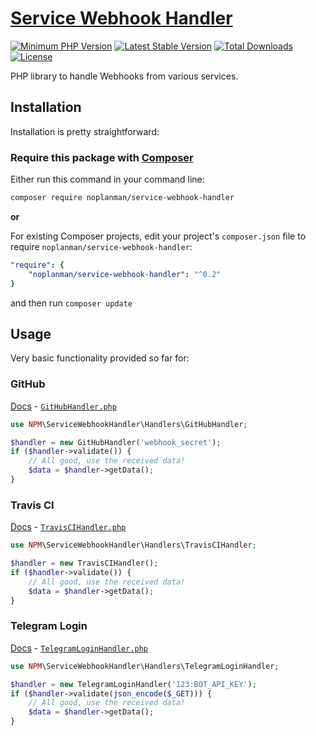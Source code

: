 # [Service Webhook Handler][github-swh]

[![Minimum PHP Version][min-php-version-badge]][packagist-swh]
[![Latest Stable Version][latest-version-badge]][packagist-swh]
[![Total Downloads][total-downloads-badge]][packagist-swh]
[![License][license-badge]][license]

PHP library to handle Webhooks from various services.

## Installation

Installation is pretty straightforward:

### Require this package with [Composer][composer]

Either run this command in your command line:

```bash
composer require noplanman/service-webhook-handler
```

**or**

For existing Composer projects, edit your project's `composer.json` file to require `noplanman/service-webhook-handler`:

```yaml
"require": {
    "noplanman/service-webhook-handler": "^0.2"
}
```
and then run `composer update`

## Usage

Very basic functionality provided so far for:

### GitHub
[Docs][github-webhook-docs] - [`GitHubHandler.php`][github-handler-php]
```php
use NPM\ServiceWebhookHandler\Handlers\GitHubHandler;

$handler = new GitHubHandler('webhook_secret');
if ($handler->validate()) {
    // All good, use the received data!
    $data = $handler->getData();
}
```

### Travis CI
[Docs][travis-ci-webhook-docs] - [`TravisCIHandler.php`][travis-ci-handler-php]
```php
use NPM\ServiceWebhookHandler\Handlers\TravisCIHandler;

$handler = new TravisCIHandler();
if ($handler->validate()) {
    // All good, use the received data!
    $data = $handler->getData();
}
```

### Telegram Login
[Docs][telegram-login-webhook-docs] - [`TelegramLoginHandler.php`][telegram-login-handler-php]
```php
use NPM\ServiceWebhookHandler\Handlers\TelegramLoginHandler;

$handler = new TelegramLoginHandler('123:BOT_API_KEY');
if ($handler->validate(json_encode($_GET))) {
    // All good, use the received data!
    $data = $handler->getData();
}
```

[github-swh]: https://github.com/noplanman/service-webhook-handler "Service Webhook Handler on GitHub"
[packagist-swh]: https://packagist.org/packages/noplanman/service-webhook-handler "Service Webhook Handler on Packagist"
[license]: https://github.com/noplanman/service-webhook-handler/blob/master/LICENSE "Service Webhook Handler license"

[latest-version-badge]: https://img.shields.io/packagist/v/noplanman/service-webhook-handler.svg
[min-php-version-badge]: https://img.shields.io/packagist/php-v/noplanman/service-webhook-handler.svg
[total-downloads-badge]: https://img.shields.io/packagist/dt/noplanman/service-webhook-handler.svg
[license-badge]: https://img.shields.io/packagist/l/noplanman/service-webhook-handler.svg
[composer]: https://getcomposer.org/ "Composer"

[github-webhook-docs]: https://developer.github.com/webhooks/
[github-handler-php]: https://github.com/noplanman/service-webhook-handler/blob/master/src/Handlers/GitHubHandler.php
[travis-ci-webhook-docs]: https://docs.travis-ci.com/user/notifications/#Configuring-webhook-notifications
[travis-ci-handler-php]: https://github.com/noplanman/service-webhook-handler/blob/master/src/Handlers/TravisCIHandler.php
[telegram-login-webhook-docs]: https://core.telegram.org/widgets/login
[telegram-login-handler-php]: https://github.com/noplanman/service-webhook-handler/blob/master/src/Handlers/TelegramLoginHandler.php
